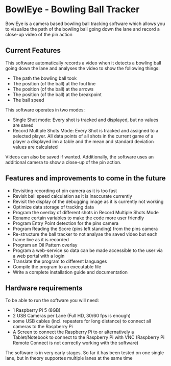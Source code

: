 # BowlEye - Bowling Ball Tracker
BowlEye is a camera based bowling ball tracking software which allows you to visualize the path of the bowling ball going down the lane and record a close-up video of the pin action

## Current Features
This software automatically records a video when it detects a bowling ball going down the lane and analyses the video to show the following things:
- The path the bowling ball took
- The position (of the ball) at the foul line
- The position (of the ball) at the arrows
- The position (of the ball) at the breakpoint
- The ball speed

This software operates in two modes:
- Single Shot mode: Every shot is tracked and displayed, but no values are saved
- Record Multiple Shots Mode: Every Shot is tracked and assigned to a selected player. All data points of all shots in the current game of a player a displayed inn a table and the mean and standard deviation values are calculated

Videos can also be saved if wanted.
Additionally, the software uses an additional camera to show a close-up of the pin action.

## Features and improvements to come in the future
- Revisiting recording of pin camera as it is too fast
- Revisit ball speed calculation as it is inaccurate currently
- Revisit the display of the debugging image as it is currently not working
- Optimize data storage of tracking data
- Program the overlay of different shots in Record Multiple Shots Mode
- Rename certain variables to make the code more user friendly
- Program Entry Point detection for the pins camera
- Program Reading the Score (pins left standing) from the pins camera
- Re-structure the ball tracker to not analyse the saved video but each frame live as it is recorded
- Program an Oil Pattern overlay
- Program a web-service so data can be made accessible to the user via a web portal with a login
- Translate the program to different languages
- Compile the program to an executable file
- Write a complete installation guide and documentation

## Hardware requirements
To be able to run the software you will need:
- 1 Raspberry Pi 5 (8GB)
- 2 USB Cameras per Lane (Full HD, 30/60 fps is enough)
- some USB cables (incl. repeaters for long distance) to connect all cameras to the Raspberry Pi
- A Screen to connect the Raspberry Pi to or alternatively a Tablet/Notebook to connect to the Raspberry Pi with VNC (Raspberry Pi Remote Connect is not correctly working with the software)

The software is in very early stages. So far it has been tested on one single lane, but in theory supportes multiple lanes at the same time

  
